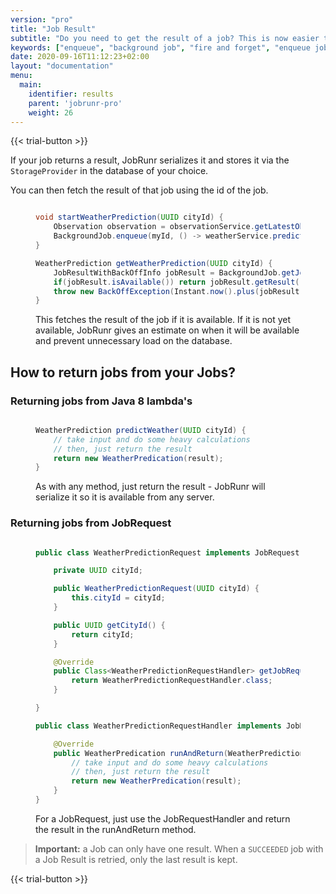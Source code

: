 ```yaml
---
version: "pro"
title: "Job Result"
subtitle: "Do you need to get the result of a job? This is now easier than ever with JobRunr JobResults"
keywords: ["enqueue", "background job", "fire and forget", "enqueue jobs in bulk"]
date: 2020-09-16T11:12:23+02:00
layout: "documentation"
menu: 
  main: 
    identifier: results
    parent: 'jobrunr-pro'
    weight: 26
---
```

{{< trial-button >}}

If your job returns a result, JobRunr serializes it and stores it via the `StorageProvider` in the database of your choice.

You can then fetch the result of that job using the id of the job.
<figure>

```java

void startWeatherPrediction(UUID cityId) {
    Observation observation = observationService.getLatestObservation(cityId); // the original observation
    BackgroundJob.enqueue(myId, () -> weatherService.predictWeather(cityId, observation));
}

WeatherPrediction getWeatherPrediction(UUID cityId) {
    JobResultWithBackOffInfo jobResult = BackgroundJob.getJobResult(jobId);
    if(jobResult.isAvailable()) return jobResult.getResult();
    throw new BackOffException(Instant.now().plus(jobResult.backoffPeriod()));
}


```
<figcaption>This fetches the result of the job if it is available. If it is not yet available, JobRunr gives an estimate on when it will be available and prevent unnecessary load on the database.</figcaption>
</figure>

## How to return jobs from your Jobs?
### Returning jobs from Java 8 lambda's
<figure>

```java

WeatherPrediction predictWeather(UUID cityId) {
    // take input and do some heavy calculations
    // then, just return the result
    return new WeatherPredication(result);
}

```
<figcaption>As with any method, just return the result - JobRunr will serialize it so it is available from any server.</figcaption>
</figure>

### Returning jobs from JobRequest
<figure>

```java

public class WeatherPredictionRequest implements JobRequest {

    private UUID cityId;

    public WeatherPredictionRequest(UUID cityId) {
        this.cityId = cityId;
    }

    public UUID getCityId() {
        return cityId;
    }

    @Override
    public Class<WeatherPredictionRequestHandler> getJobRequestHandler() {
        return WeatherPredictionRequestHandler.class;
    }

}

public class WeatherPredictionRequestHandler implements JobResultRequestHandler<WeatherPredictionRequest> {

    @Override
    public WeatherPredication runAndReturn(WeatherPredictionRequest jobRequest) throws Exception {
        // take input and do some heavy calculations
        // then, just return the result
        return new WeatherPredication(result);
    }
}

```
<figcaption>For a JobRequest, just use the JobRequestHandler and return the result in the runAndReturn method.</figcaption>
</figure>

> __Important:__ a Job can only have one result. When a `SUCCEEDED` job with a Job Result is retried, only the last result is kept.

{{< trial-button >}}